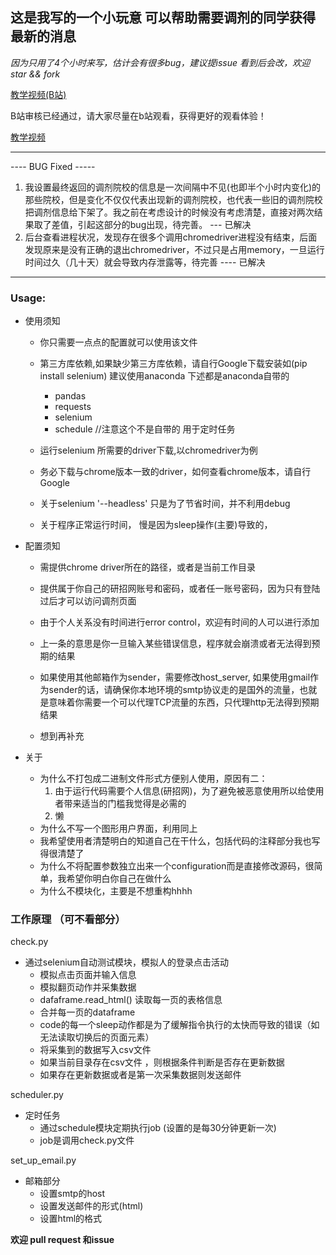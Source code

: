 ## 这是我写的一个小玩意 可以帮助需要调剂的同学获得最新的消息
*因为只用了4个小时来写，估计会有很多bug，建议提issue 看到后会改，欢迎star && fork*

[教学视频(B站)](https://www.bilibili.com/video/BV1NZ4y1c7p7/)

B站审核已经通过，请大家尽量在b站观看，获得更好的观看体验！

[教学视频](https://pan.deniffer.com/teach.mp4)

----------------

---- BUG Fixed -----
1. 我设置最终返回的调剂院校的信息是一次间隔中不见(也即半个小时内变化)的那些院校，但是变化不仅仅代表出现新的调剂院校，也代表一些旧的调剂院校把调剂信息给下架了。我之前在考虑设计的时候没有考虑清楚，直接对两次结果取了差值，引起这部分的bug出现，待完善。 --- 已解决
2. 后台查看进程状况，发现存在很多个调用chromedriver进程没有结束，后面发现原来是没有正确的退出chromedriver，不过只是占用memory，一旦运行时间过久（几十天）就会导致内存泄露等，待完善   ---- 已解决
-------------------
### Usage:
* 使用须知
    * 你只需要一点点的配置就可以使用该文件
    * 第三方库依赖,如果缺少第三方库依赖，请自行Google下载安装如(pip install selenium) 建议使用anaconda 下述都是anaconda自带的
        * pandas
        * requests
        * selenium
        * schedule   //注意这个不是自带的 用于定时任务
    * 运行selenium 所需要的driver下载,以chromedriver为例 
    * 务必下载与chrome版本一致的driver，如何查看chrome版本，请自行Google
    * 关于selenium '--headless' 只是为了节省时间，并不利用debug

    * 关于程序正常运行时间， 慢是因为sleep操作(主要)导致的，

* 配置须知
    * 需提供chrome driver所在的路径，或者是当前工作目录
    * 提供属于你自己的研招网账号和密码，或者任一账号密码，因为只有登陆过后才可以访问调剂页面
    * 由于个人关系没有时间进行error control，欢迎有时间的人可以进行添加
    * 上一条的意思是你一旦输入某些错误信息，程序就会崩溃或者无法得到预期的结果
    * 如果使用其他邮箱作为sender，需要修改host_server, 如果使用gmail作为sender的话，请确保你本地环境的smtp协议走的是国外的流量，也就是意味着你需要一个可以代理TCP流量的东西，只代理http无法得到预期结果

    * 想到再补充

* 关于
    * 为什么不打包成二进制文件形式方便别人使用，原因有二：
        1. 由于运行代码需要个人信息(研招网)，为了避免被恶意使用所以给使用者带来适当的门槛我觉得是必需的
        2. 懒
    * 为什么不写一个图形用户界面，利用同上
    * 我希望使用者清楚明白的知道自己在干什么，包括代码的注释部分我也写得很清楚了
    * 为什么不将配置参数独立出来一个configuration而是直接修改源码，很简单，我希望你明白你自己在做什么
    * 为什么不模块化，主要是不想重构hhhh


### 工作原理 （可不看部分）
check.py 
* 通过selenium自动测试模块，模拟人的登录点击活动
    * 模拟点击页面并输入信息
    * 模拟翻页动作并采集数据
    * dafaframe.read_html() 读取每一页的表格信息
    * 合并每一页的dataframe
    * code的每一个sleep动作都是为了缓解指令执行的太快而导致的错误（如无法读取切换后的页面元素）
    * 将采集到的数据写入csv文件
    * 如果当前目录存在csv文件 ，则根据条件判断是否存在更新数据
    * 如果存在更新数据或者是第一次采集数据则发送邮件

scheduler.py
* 定时任务
    * 通过schedule模块定期执行job (设置的是每30分钟更新一次)
    * job是调用check.py文件

set_up_email.py
* 邮箱部分
    * 设置smtp的host
    * 设置发送邮件的形式(html)
    * 设置html的格式

**欢迎 pull request 和issue**